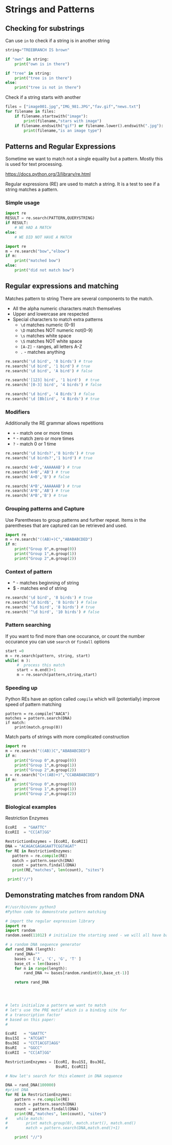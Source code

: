 # Strings and Patterns

## Checking for substrings

Can use `in` to check if a string is in another string

```python
string="TREEBRANCH IS brown"

if "own" in string:
    print("own is in there")

if "tree" in string:
    print("tree is in there")
else:
    print("tree is not in there")
```

Check if a string starts with another

```python
files = ["image001.jpg","IMG_981.JPG","fav.gif","news.txt"]
for filename in files:
    if filename.startswith("image"):
        print(filename,"stars with image")
    if filename.endswith("gif") or filename.lower().endswith(".jpg"):
        print(filename,"is an image type")
```

## Patterns and Regular Expressions

Sometime we want to match not a single equality but a pattern. Mostly
this is used for text processing.

https://docs.python.org/3/library/re.html

Regular expressions (RE) are used to match a string. It is a test to
see if a string matches a pattern.

### Simple usage

```python
import re
RESULT = re.search(PATTERN,QUERYSTRING)
if RESULT:
    # WE HAD A MATCH
else:
    # WE DID NOT HAVE A MATCH
```

```python
import re
m = re.search("bow","elbow")
if m:
    print("matched bow")
else:
    print("did not match bow")
```

## Regular expressions and matching

Matches pattern to string
There are several components to the match.
* All the alpha numeric characters match themselves
* Upper and lowercase are respected
* Special characters to match extra patterns
    * `\d` matches numeric (0-9)
    * `\D` matches NOT numeric not(0-9)
    * `\s` matches white space 
    * `\S` matches NOT white space
    * `[A-Z]` - ranges, all letters A-Z
    * `.` - matches anything

```python
re.search('\d bird', '8 birds') # true
re.search('\d bird', '1 bird') # true
re.search('\d bird', 'A bird') # false

re.search('[123] bird', '1 bird')  # true
re.search('[0-3] bird', '4 birds') # false

re.search('\d bird', '4 Birds') # false
re.search('\d [Bb]ird', '4 Birds') # true
```

### Modifiers

Additionally the RE grammar allows repetitions

* `+` - match one or more times
* `*` - match zero or more times
* `?` - match 0 or 1 time

```python
re.search('\d birds?','8 birds') # true
re.search('\d birds?','1 bird') # true

re.search('A+B','AAAAAAB') # true
re.search('A+B','AB') # true
re.search('A+B','B') # false

re.search('A*B','AAAAAAB') # true
re.search('A*B','AB') # true
re.search('A*B','B') # true      
```

### Grouping patterns and Capture

Use Parentheses to group patterns and further repeat.
Items in the parentheses that are captured can be
retrieved and used.

```python
import re
m = re.search("((AB)+)C","ABABABCDED")
if m:
    print("Group 0",m.group(0))
    print("Group 1",m.group(1))
    print("Group 2",m.group(2))
```

### Context of pattern

* ^ - matches beginning of string
* $ - matches end of string

```python
re.search('\d bird', '8 birds') # true
re.search('\d bird$', '8 birds') # false
re.search('^\d bird', '8 birds') # true
re.search('^\d bird', '10 birds') # false
```

### Pattern searching

If you want to find more than one occurance, or
count the number occurance you can use `search` or `findall`
options

```python
start =0
m = re.search(pattern, string, start)
while( m ):
     #  process this match
     start = m.end()+1
     m = re.search(pattern,string,start)      
```

### Speeding up

Python REs have an option called `compile` which will
(potentially) improve speed of pattern matching

```
pattern = re.compile("AACA")
matches = pattern.search(DNA)
if match:
    print(match.group(0))
````

Match parts of strings with more complicated construction
```python
import re
m = re.search("((AB))C","ABABABCDED")
if m:
    print("Group 0",m.group(0))
    print("Group 1",m.group(1))
    print("Group 2",m.group(2))
m = re.search("C+((AB)+)","CCABABABCDED")
if m:
    print("Group 0",m.group(0))
    print("Group 1",m.group(1))
    print("Group 2",m.group(2))
```


### Biological examples
Restriction Enzymes

```python
EcoRI   = "GAATTC"
EcoRII  = "CC[AT]GG"

RestrictionEnzymes = [EcoRI, EcoRII]
DNA = "ACAGACGAGAGAATTCGGTAGAT"
for RE in RestrictionEnzymes:
   pattern = re.compile(RE)
   match = pattern.search(DNA)
   count = pattern.findall(DNA)
   print(RE,"matches", len(count), "sites")

 print("//")
```


## Demonstrating matches from random DNA

```python
#!/usr/bin/env python3
#Python code to demonstrate pattern matching

# import the regular expression library
import re
import random
random.seed(11012) # initialize the starting seed - we will all have basically same result this way

# a random DNA sequence generator
def rand_DNA (length):
    rand_DNA=""
    bases = ['A', 'C', 'G', 'T' ]
    base_ct = len(bases)
    for n in range(length):
        rand_DNA += bases[random.randint(0,base_ct-1)]

    return rand_DNA

    


# lets initialize a pattern we want to match
# let's use the PRE motif which is a binding site for
# a transcription factor
# based on this paper:
# 

EcoRI   = "GAATTC" 
Bsu15I  = "ATCGAT"  
Bsu36I  = "CCT[ACGT]AGG"
BsuRI   = "GGCC"
EcoRII  = "CC[AT]GG"

RestrictionEnzymes = [EcoRI, Bsu15I, Bsu36I,
                      BsuRI, EcoRII]

# Now let's search for this element in DNA sequence

DNA = rand_DNA(100000)
#print DNA
for RE in RestrictionEnzymes:
    pattern = re.compile(RE)
    match = pattern.search(DNA)
    count = pattern.findall(DNA)
    print(RE,"matches", len(count), "sites")
#    while match:
#        print match.group(0), match.start(), match.end()
#        match = pattern.search(DNA,match.end()+1)

    print( "//")
```
